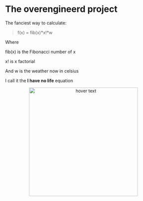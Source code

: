  # The overengineerd project
The fanciest way to calculate:

> f(x) = fib(x)*x!*w

Where

fib(x) is the Fibonacci number of x

x! is x factorial

And w is the weather now in celsius

  

I call it the **I have no life** equation

<p align="center">
  <img src="https://github.com/abogaziah/The-overengineered-project/blob/main/diagram.png" width="350" title="hover text">
</p>
